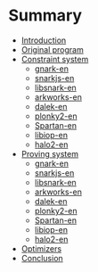 # Summary

* [Introduction](README.md)
* [Original program](chapter1.md)
* [Constraint system](chapter2.md)
    <!-- * [gnark](gnark/gnark-1.md) -->
    * [gnark-en](gnark/gnark-1-en.md)
    <!-- * [snarkjs](snarkjs/snarkjs-1.md) -->
    * [snarkjs-en](snarkjs/snarkjs-1-en.md)
    <!-- * [libsnark](libsnark/libsnark-1.md) -->
    * [libsnark-en](libsnark/libsnark-1-en.md)
    <!-- * [arkworks](arkworks/arkworks-1.md) -->
    * [arkworks-en](arkworks/arkworks-1-en.md)
    <!-- * [dalek](dalek/dalek-1.md) -->
    * [dalek-en](dalek/dalek-1-en.md)
    <!-- * [plonky2](plonky2/plonky2-1.md) -->
    * [plonky2-en](plonky2/plonky2-1-en.md)
    <!-- * [Spartan](Spartan/Spartan-1.md) -->
    * [Spartan-en](Spartan/Spartan-1-en.md)
    * [libiop-en](libiop/libiop-1.md)
    * [halo2-en](halo2/halo2-1-en.md)
* [Proving system](chapter2.md)
    <!-- * [gnark](gnark/gnark-2.md) -->
    * [gnark-en](gnark/gnark-2-en.md)
    <!-- * [snarkjs](snarkjs/snarkjs-2.md) -->
    * [snarkjs-en](snarkjs/snarkjs-2-en.md)
    <!-- * [libsnark](libsnark/libsnark-2.md) -->
    * [libsnark-en](libsnark/libsnark-2-en.md)
    <!-- * [arkworks](arkworks/arkworks-2.md) -->
    * [arkworks-en](arkworks/arkworks-2-en.md)
    <!-- * [dalek](dalek/dalek-2.md) -->
    * [dalek-en](dalek/dalek-2-en.md)
    <!-- * [plonky2](plonky2/plonky2-2.md) -->
    * [plonky2-en](plonky2/plonky2-2-en.md)
    <!-- * [Spartan](Spartan/Spartan-2.md) -->
    * [Spartan-en](Spartan/Spartan-2-en.md)
    * [libiop-en](libiop/libiop-2-en.md)
    * [halo2-en](halo2/halo2-2-en.md)
* [Optimizers](chapter2.md)
* [Conclusion](conclusion.md)